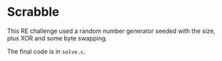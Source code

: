 # Scrabble

This RE challenge used a random number generator seeded with the size, plus XOR and some byte swapping.

The final code is in `solve.c`. 